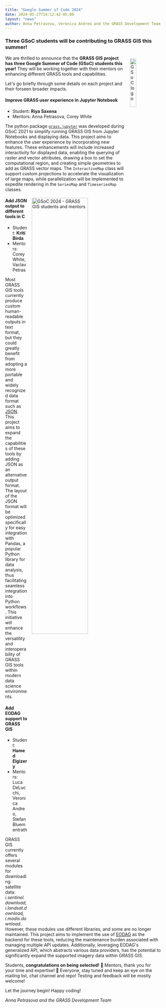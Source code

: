 ```yaml
---
title: "Google Summer of Code 2024"
date: 2024-05-27T14:12:42-05:00
layout: "news"
author: Anna Petrasova, Veronica Andreo and the GRASS Development Team
---
```


### Three GSoC students will be contributing to GRASS GIS this summer!
<a href="https://summerofcode.withgoogle.com/programs/2024/organizations/osgeo-open-source-geospatial-foundation">
  <img src="https://summerofcode.withgoogle.com/assets/media/logo-sun.svg"
   alt="GSoC logo"
   title="GSoC logo"
   width="20%" style="float:right;padding-left:15px;padding-top:10px">
</a>

We are thrilled to announce that the 
**GRASS GIS project has three Google Summer of Code (GSoC) students this year!** 
They will be working together with their mentors on enhancing 
different GRASS tools and capabilities. 

Let's go briefly through some details on each project and their forseen broader impacts. 

#### Improve GRASS user experience in Jupyter Notebook 

- Student: **Riya Saxena**
- Mentors: Anna Petrasova, Corey White

The python package [`grass.jupyter`](https://grass.osgeo.org/grass83/manuals/libpython/grass.jupyter.html) 
was developed during GSoC 2021 to simplify running GRASS GIS from Jupyter Notebooks
and displaying data. 
This project aims to enhance the user experience by incorporating new features.
These enhancements will include increased interactivity for displayed data, enabling
the querying of raster and vector attributes, drawing a box to set the computational
region, and creating simple geometries to add as GRASS vector maps. The `InteractiveMap`
class will support custom projections to accelerate the visualization of large maps,
while parallelization will be implemented to expedite rendering in the `SeriesMap`
and `TimeseriesMap` classes.

<a href="/images/news/gsoc_2024_students_and_mentors.png">
  <img src="/images/news/gsoc_2024_students_and_mentors.png"
   alt="GSoC 2024 - GRASS GIS students and mentors"
   title="GSoC 2024 - GRASS GIS students and mentors"
   width="60%" style="float:right;padding-left:15px;padding-top:5px">
</a>

#### Add JSON output to different tools in C

- Student: **Kriti Birda**
- Mentors: Corey White, Vaclav Petras

Most GRASS GIS tools currently produce custom human-readable outputs in text
format, but they could greatly benefit from adopting a more portable and widely
recognized data format such as [JSON](https://www.json.org/json-en.html).
This project aims to expand the capabilities of these tools by adding JSON as
an alternative output format.
The layout of the JSON format will be optimized specifically for easy
integration with Pandas, a popular Python library for data analysis, thus
facilitating seamless integration into Python workflows.
This initiative will enhance the versatility and interoperability of GRASS GIS
tools within modern data science environments.


#### Add EODAG support to GRASS GIS

- Student: **Hamed Elgizery**
- Mentors: Luca DeLucchi, Veronica Andreo, Stefan Bluementrath

GRASS GIS currently offers several modules for downloading satellite data:
*i.sentinel.download, i.landsat.download, i.modis.download*. However, these
modules use different libraries, and some are no longer maintained. This project
aims to implement the use of [EODAG](https://eodag.readthedocs.io/en/stable/) as
the backend for these tools, reducing the maintenance burden associated with
managing multiple API updates. Additionally, leveraging EODAG's generalized API,
which abstracts various data providers, has the potential to significantly expand
the supported imagery data within GRASS GIS.


Students, **congratulations on being selected!** 🤩 Mentors, thank you for 
your time and expertise! 🙌 Everyone, stay tuned and keep an eye on the mailing
list, chat channel and repo! Testing and feedback will be mostly welcome!

Let the journey begin! Happy coding!

*Anna Petrasova and the GRASS Development Team*
